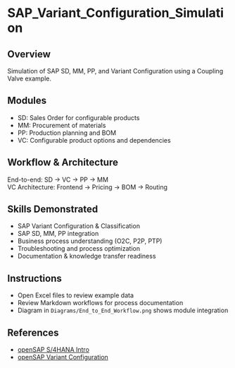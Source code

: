 # SAP_Variant_Configuration_Simulation

## Overview
Simulation of SAP SD, MM, PP, and Variant Configuration using a Coupling Valve example.

## Modules
- SD: Sales Order for configurable products
- MM: Procurement of materials
- PP: Production planning and BOM
- VC: Configurable product options and dependencies

## Workflow & Architecture
End-to-end: SD → VC → PP → MM  
VC Architecture: Frontend → Pricing → BOM → Routing

## Skills Demonstrated
- SAP Variant Configuration & Classification
- SAP SD, MM, PP integration
- Business process understanding (O2C, P2P, PTP)
- Troubleshooting and process optimization
- Documentation & knowledge transfer readiness

## Instructions
- Open Excel files to review example data
- Review Markdown workflows for process documentation
- Diagram in `Diagrams/End_to_End_Workflow.png` shows module integration

## References
- [openSAP S/4HANA Intro](https://open.sap.com/courses/s4h01)
- [openSAP Variant Configuration](https://open.sap.com/courses/s4vc)
